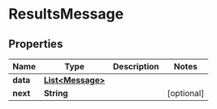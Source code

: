 

# ResultsMessage


## Properties

| Name | Type | Description | Notes |
|------------ | ------------- | ------------- | -------------|
|**data** | [**List&lt;Message&gt;**](Message.md) |  |  |
|**next** | **String** |  |  [optional] |



